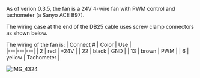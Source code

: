 
As of verion 0.3.5, the fan is a 24V 4-wire fan with PWM control and tachometer (a Sanyo ACE B97).

The wiring case at the end of the DB25 cable uses screw clamp connectors as shown below.

The wiring of the fan is:
|  Connect # | Color  |  Use |  
|---|---|---|
|  2 |  red |  +24V |
|  22 |  black | GND  |
|  13 | brown  | PWM  |
|  6 |  yellow |  Tachometer |

![IMG_4324](https://github.com/PubInv/NASA-COG/assets/5296671/8ee584ef-fd01-4cc7-978d-29192e5faf28)
